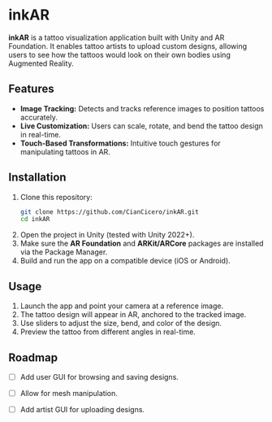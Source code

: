 # inkAR

**inkAR** is a tattoo visualization application built with Unity and AR Foundation. It enables tattoo artists to upload custom designs, allowing users to see how the tattoos would look on their own bodies using Augmented Reality.

## Features

- **Image Tracking:** Detects and tracks reference images to position tattoos accurately.
- **Live Customization:** Users can scale, rotate, and bend the tattoo design in real-time.
- **Touch-Based Transformations:** Intuitive touch gestures for manipulating tattoos in AR.

## Installation

1. Clone this repository:
   ```bash
   git clone https://github.com/CianCicero/inkAR.git
   cd inkAR
   ```
2. Open the project in Unity (tested with Unity 2022+).
3. Make sure the **AR Foundation** and **ARKit/ARCore** packages are installed via the Package Manager.
4. Build and run the app on a compatible device (iOS or Android).

## Usage

1. Launch the app and point your camera at a reference image.
2. The tattoo design will appear in AR, anchored to the tracked image.
3. Use sliders to adjust the size, bend, and color of the design.
4. Preview the tattoo from different angles in real-time.

## Roadmap

- [ ] Add user GUI for browsing and saving designs.
- [ ] Allow for mesh manipulation.
- [ ] Add artist GUI for uploading designs.

